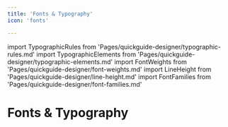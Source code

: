 ```yaml
---
title: 'Fonts & Typography'
icon: 'fonts'

---
```


import TypographicRules from 'Pages/quickguide-designer/typographic-rules.md'
import TypographicElements from 'Pages/quickguide-designer/typographic-elements.md'
import FontWeights from 'Pages/quickguide-designer/font-weights.md'
import LineHeight from 'Pages/quickguide-designer/line-height.md'
import FontFamilies from 'Pages/quickguide-designer/font-families.md'

# Fonts & Typography

<TypographicRules />
<TypographicElements />
<FontWeights />
<LineHeight />
<FontFamilies />
